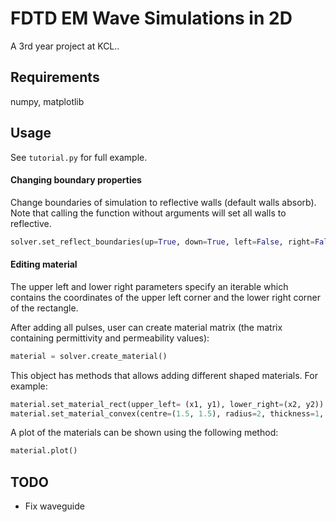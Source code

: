 FDTD EM Wave Simulations in 2D
==============

A 3rd year project at KCL..

## Requirements
numpy, matplotlib

## Usage
See ```tutorial.py``` for full example.

#### Changing boundary properties
Change boundaries of simulation to reflective walls (default walls absorb).  
Note that calling the function without arguments will set all walls to reflective.
```python
solver.set_reflect_boundaries(up=True, down=True, left=False, right=False)
```

#### Editing material
The upper left and lower right parameters specify an iterable which contains the coordinates of the
upper left corner and the lower right corner of the rectangle.

After adding all pulses, user can create material matrix (the matrix containing permittivity and permeability values):
```python
material = solver.create_material()
```
This object has methods that allows adding different shaped materials. For example:
```python
material.set_material_rect(upper_left= (x1, y1), lower_right=(x2, y2))
material.set_material_convex(centre=(1.5, 1.5), radius=2, thickness=1, epsilon_rel=5)
```
A plot of the materials can be shown using the following method:
```python
material.plot()
```

## TODO

* Fix waveguide 
